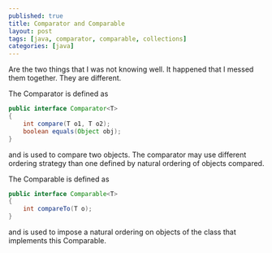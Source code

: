 ```yaml
---
published: true
title: Comparator and Comparable
layout: post
tags: [java, comparator, comparable, collections]
categories: [java]
---
```

Are the two things that I was not knowing well. It happened that I messed them together. They are different. 

The Comparator is defined as 

```Java
public interface Comparator<T> 
{
    int compare(T o1, T o2);
    boolean equals(Object obj);
}
```

and is used to compare two objects. The comparator may use different ordering strategy than one defined by natural ordering of objects compared.

The Comparable is defined as

```Java
public interface Comparable<T>
{
    int compareTo(T o);
}
```

and is used to impose a natural ordering on objects of the class that implements this Comparable.